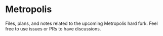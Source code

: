 # Metropolis
Files, plans, and notes related to the upcoming Metropolis hard fork.
Feel free to use issues or PRs to have discussions.